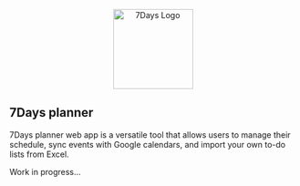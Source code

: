 <p align="center"><img src="https://user-images.githubusercontent.com/17673738/222990646-108be0e3-d74d-4946-9ea7-8c9479cf09d2.png"  width="140"  alt="7Days Logo"></p>


## 7Days planner

7Days planner web app is a versatile tool that allows users to manage their schedule, sync events with Google calendars, and import your own to-do lists from Excel.

Work in progress...

